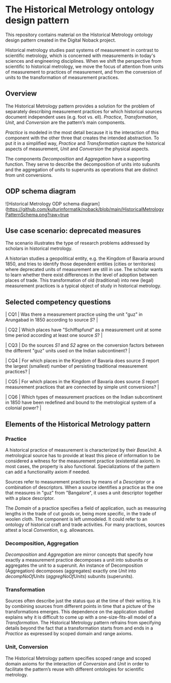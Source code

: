 # The Historical Metrology ontology design pattern

This repository contains material on the Historical Metrology ontology design pattern created 
in the Digital Noback project.

Historical metrology studies past systems of measurement in contrast to scientific metrology,
which is concerned with measurements in today's sciences and engineering disciplines.
When we shift the perspective from scientific to historical metrology, we move the focus of
attention from units of measurement to practices of measurement, and from the conversion of
units to the transformation of measurement practices.

## Overview

The Historical Metrology pattern provides a solution for the problem of separately describing
measurement practices for which historical sources document independent uses (e.g. foot vs. ell).
*Practice*, *Transformation*, *Unit*, and *Conversion* are the pattern’s main components. 

*Practice* is modeled in the most detail because it is the interaction of this component with 
the other three that creates the intended abstraction. To put it in a simplified way, *Practice* 
and *Transformation* capture the historical aspects of measurement, *Unit* and *Conversion* 
the physical aspects.

The components *Decomposition* and *Aggregation* have a supporting function. They serve to
describe the decomposition of units into subunits and the aggregation of units to superunits
as operations that are distinct from unit conversions.

## ODP schema diagram

![Historical Metrology ODP schema diagram](https://github.com/kulturinformatik/noback/blob/main/HistoricalMetrologyPatternSchema.png?raw=true

## Use case scenario: deprecated measures

The scenario illustrates the type of research problems addressed by scholars in historical metrology. 

A historian studies a geopolitical entity, e.g. the Kingdom of Bavaria around 1850, and tries to identify those dependent entities (cities or territories) where deprecated units of measurement are still in use. The scholar wants to learn whether there exist differences in the level of adoption between places of trade. This transformation of old (traditional) into new (legal) measurement practices is a typical object of study in historical metrology.

## Selected competency questions

| CQ1 | Was there a measurement practice using the unit "guz" in Arungabad in 1850 according to source *S*? |

| CQ2 | Which places have "Schiffspfund" as a measurement unit at some time period according at least one source *S*? |

| CQ3 | Do the sources *S1* and *S2* agree on the conversion factors between the different "guz" units used on the Indian subcontinent? |

| CQ4 | For which places in the Kingdom of Bavaria does source *S* report the largest (smallest) number of persisting traditional measurement practices? |

| CQ5 | For which places in the Kingdom of Bavaria does source *S* report measurement practices that are connected by simple unit conversions? |

| CQ6 | Which types of measurement practices on the Indian subcontinent in 1850 have been redefined and bound to the metrological system of a colonial power? |

## Elements of the Historical Metrology pattern

### Practice

A historical practice of measurement is characterized by their *BaseUnit*. A metrological source has to provide at least this piece of information to be considered a witness for the measurement practice (existential axiom). In most cases, the property is also functional. Specializations of the pattern can add a functionality axiom if needed.

Sources refer to measurement practices by means of a *Descriptor* or a combination of descriptors. When a source identifies a practice as the one that measures in "guz" from "Bangalore", it uses a unit descriptor together with a place descriptor.

The *Domain* of a practice specifies a field of application, such as measuring lengths in the trade of cut goods or, being more specific, in the trade of woolen cloth. The component is left unmodeled. It could refer to an ontology of historical craft and trade activities. For many practices, sources attest a local *Convention*, e.g. allowances.

### Decomposition, Aggregation

*Decomposition* and *Aggregation* are mirror concepts that specify how exactly a measurement practice decomposes a unit into subunits or aggregates the unit to a superunit.  An instance of Decomposition (Aggregation) decomposes (aggregates) exactly one *Unit* into *decompNoOfUnits* (*aggregNoOfUnits*) subunits (superunits).

### Transformation

Sources often describe just the status quo at the time of their writing. It is by combining sources from different points in time that a picture of the transformations emerges. This dependence on the application studied explains why it is difficult to come up with a one-size-fits-all model of a *Transformation*. The Historical Metrology pattern refrains from specifying details beyond the fact that a transformation starts from and ends in a *Practice* as expressed by scoped domain and range axioms.

### Unit, Conversion

The Historical Metrology pattern specifies scoped range and scoped domain axioms for the interaction of *Conversion* and *Unit* in order to facilitate the pattern’s reuse with different ontologies for scientific metrology.




